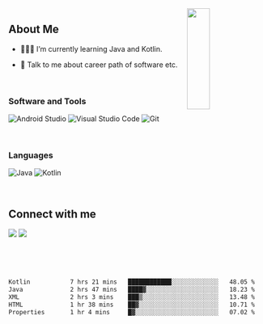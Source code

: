 <img width="30%" align="right" src="https://media.giphy.com/media/VkMV9TldsPd28/giphy.gif" width="200" height="200" />

<h2> About Me </h2>

- 👨🏻‍💻 I’m currently learning Java and Kotlin.

- 💬 Talk to me about career path of software etc.

</br>


<h3 align="left">Software and Tools</h3>
<p>
    <img alt="Android Studio" src="https://img.shields.io/badge/Android Studio-3DDC84?style=flat-square&logo=Android Studio&logoColor=white"></a>
    <!-- <img alt="Jetpack Compose" src="https://img.shields.io/badge/Jetpack Compose-373bf0?style==flat-square&logo=kotlin&logoColor=1df224"></a> -->
    <img alt="Visual Studio Code" src="https://img.shields.io/badge/Visual Studio Code-007ACC?style=flat-square&logo=Visual Studio Code&logoColor=white"></a>
    <img alt="Git" src="https://img.shields.io/badge/Git-F05032?style=flat-square&logo=git&logoColor=white"></a>    
</p>

</br>

<h3 align="left">Languages</h3>
<p>
  
  <img alt="Java" src="https://img.shields.io/badge/Java-orange?style==flat-square&logo=Java&logoColor=white"></a>
  <img alt="Kotlin" src="https://img.shields.io/badge/Kotlin-373bf0?style==flat-square&logo=kotlin&logoColor=orange"></a> 
  <!-- <img alt="Android" src="https://img.shields.io/badge/Android-3DDC84?style==flat-square&logo=Android&logoColor=white"></a> -->
  
</p>

</br>


<h2> Connect with me </h2>

<a href = 'https://www.linkedin.com/in/ekremeraykaya'> <img src="https://img.shields.io/badge/LinkedIn-0077B5?&logo=linkedin&logoColor=white"/></a> 
<a href = 'https://www.twitter.com/ekremeraykayaa'> <img src="https://img.shields.io/badge/Twitter-1DA1F2?logo=twitter&logoColor=white"/></a> 

</br>
</br>
</br>



<!--START_SECTION:waka-->

```txt
Kotlin           7 hrs 21 mins   ████████████░░░░░░░░░░░░░   48.05 %
Java             2 hrs 47 mins   ████▓░░░░░░░░░░░░░░░░░░░░   18.23 %
XML              2 hrs 3 mins    ███▒░░░░░░░░░░░░░░░░░░░░░   13.48 %
HTML             1 hr 38 mins    ██▓░░░░░░░░░░░░░░░░░░░░░░   10.71 %
Properties       1 hr 4 mins     █▓░░░░░░░░░░░░░░░░░░░░░░░   07.02 %
```

<!--END_SECTION:waka-->





</br>
</br>
</br>
